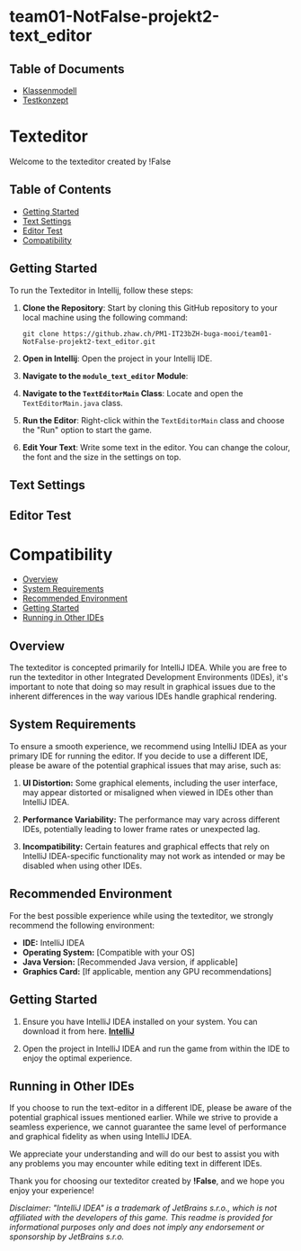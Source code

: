 # team01-NotFalse-projekt2-text_editor

## Table of Documents
- [Klassenmodell]()
- [Testkonzept]()

# Texteditor 

Welcome to the texteditor created by !False

## Table of Contents
- [Getting Started](#getting-started)
- [Text Settings](#text_settings)
- [Editor Test](#editor-Test)
- [Compatibility](#compatibility)

## Getting Started
To run the Texteditor in Intellij, follow these steps:

1. **Clone the Repository**: Start by cloning this GitHub repository to your local machine using the following command:
   ```
   git clone https://github.zhaw.ch/PM1-IT23bZH-buga-mooi/team01-NotFalse-projekt2-text_editor.git
   ```
2. **Open in Intellij**: Open the project in your Intellij IDE.

3. **Navigate to the `module_text_editor` Module**:

4. **Navigate to the `TextEditorMain` Class**: Locate and open the `TextEditorMain.java` class.

5. **Run the Editor**: Right-click within the `TextEditorMain` class and choose the "Run" option to start the game.

6. **Edit Your Text**: Write some text in the editor. You can change the colour, the font and the size in the settings on top.

## Text Settings

## Editor Test

# Compatibility
- [Overview](#overview)
- [System Requirements](#system-requirements)
- [Recommended Environment](#recommended-environment)
- [Getting Started](#getting-started)
- [Running in Other IDEs](#running-in-other-ides)

## Overview

The texteditor is concepted primarily for IntelliJ IDEA. While you are free to run the texteditor in other Integrated Development Environments (IDEs), it's important to note that doing so may result in graphical issues due to the inherent differences in the way various IDEs handle graphical rendering.

## System Requirements

To ensure a smooth experience, we recommend using IntelliJ IDEA as your primary IDE for running the editor. If you decide to use a different IDE, please be aware of the potential graphical issues that may arise, such as:

1. **UI Distortion:** Some graphical elements, including the user interface, may appear distorted or misaligned when viewed in IDEs other than IntelliJ IDEA.

2. **Performance Variability:** The performance may vary across different IDEs, potentially leading to lower frame rates or unexpected lag.

3. **Incompatibility:** Certain features and graphical effects that rely on IntelliJ IDEA-specific functionality may not work as intended or may be disabled when using other IDEs.

## Recommended Environment

For the best possible experience while using the texteditor, we strongly recommend the following environment:

 - **IDE:** IntelliJ IDEA
 - **Operating System:** [Compatible with your OS]
 - **Java Version:** [Recommended Java version, if applicable]
 - **Graphics Card:** [If applicable, mention any GPU recommendations]

## Getting Started

 1. Ensure you have IntelliJ IDEA installed on your system. You can download it from here. **[IntelliJ](https://www.jetbrains.com/idea/download/)**

 2. Open the project in IntelliJ IDEA and run the game from within the IDE to enjoy the optimal experience.
## Running in Other IDEs

If you choose to run the text-editor in a different IDE, please be aware of the potential graphical issues mentioned earlier. While we strive to provide a seamless experience, we cannot guarantee the same level of performance and graphical fidelity as when using IntelliJ IDEA.

We appreciate your understanding and will do our best to assist you with any problems you may encounter while editing text in different IDEs.

Thank you for choosing our texteditor created by **!False**, and we hope you enjoy your experience!


 
 
 
*Disclaimer: "IntelliJ IDEA" is a trademark of JetBrains s.r.o., which is not affiliated with the developers of this game. This readme is provided for informational purposes only and does not imply any endorsement or sponsorship by JetBrains s.r.o.*
